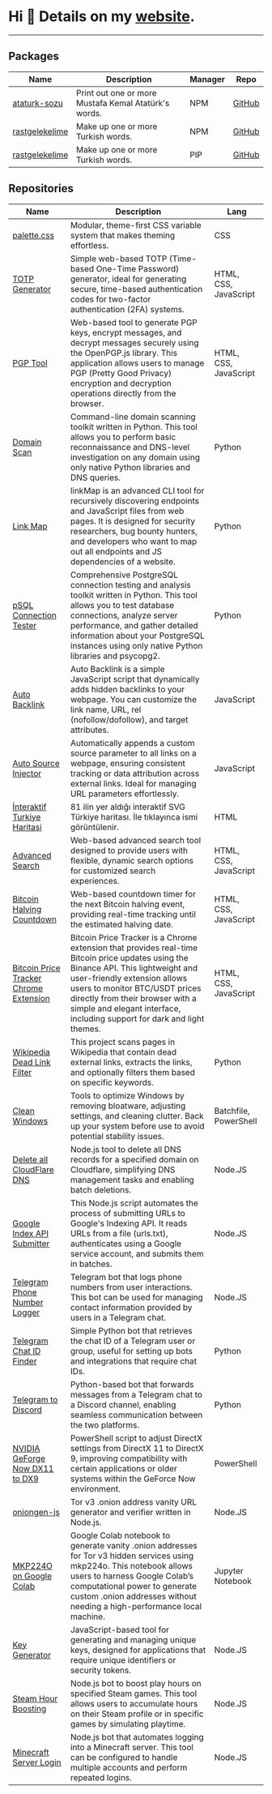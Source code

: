 # Hi 👋 Details on my [website](https://ekas.link).

---

## Packages
| Name | Description | Manager | Repo |
| --- | --- | --- | --- |
| [ataturk-sozu](https://www.npmjs.com/package/ataturk-sozu) | Print out one or more Mustafa Kemal Atatürk's words. | NPM | [GitHub](https://github.com/EnesKeremAYDIN/npm-ataturk-sozu) |
| [rastgelekelime](https://www.npmjs.com/package/rastgelekelime) | Make up one or more Turkish words. | NPM | [GitHub](https://github.com/EnesKeremAYDIN/npm-rastgelekelime) |
| [rastgelekelime](https://pypi.org/project/rastgelekelime) | Make up one or more Turkish words. | PIP | [GitHub](https://github.com/EnesKeremAYDIN/pip-rastgelekelime) |

## Repositories
| Name | Description | Lang |
| --- | --- | --- |
| [palette.css](https://github.com/EnesKeremAYDIN/palette.css) | Modular, theme-first CSS variable system that makes theming effortless. | CSS |
| [TOTP Generator](https://github.com/EnesKeremAYDIN/totp-generator) | Simple web-based TOTP (Time-based One-Time Password) generator, ideal for generating secure, time-based authentication codes for two-factor authentication (2FA) systems. | HTML, CSS, JavaScript |
| [PGP Tool](https://github.com/EnesKeremAYDIN/pgp-tool) | Web-based tool to generate PGP keys, encrypt messages, and decrypt messages securely using the OpenPGP.js library. This application allows users to manage PGP (Pretty Good Privacy) encryption and decryption operations directly from the browser. | HTML, CSS, JavaScript |
| [Domain Scan](https://github.com/EnesKeremAYDIN/domain_scan) | Command-line domain scanning toolkit written in Python. This tool allows you to perform basic reconnaissance and DNS-level investigation on any domain using only native Python libraries and DNS queries. | Python |
| [Link Map](https://github.com/EnesKeremAYDIN/linkMap) | linkMap is an advanced CLI tool for recursively discovering endpoints and JavaScript files from web pages. It is designed for security researchers, bug bounty hunters, and developers who want to map out all endpoints and JS dependencies of a website. | Python |
| [pSQL Connection Tester](https://github.com/EnesKeremAYDIN/postgresql-connection-tester) | Comprehensive PostgreSQL connection testing and analysis toolkit written in Python. This tool allows you to test database connections, analyze server performance, and gather detailed information about your PostgreSQL instances using only native Python libraries and psycopg2. | Python |
| [Auto Backlink](https://github.com/EnesKeremAYDIN/auto-backlink) | Auto Backlink is a simple JavaScript script that dynamically adds hidden backlinks to your webpage. You can customize the link name, URL, rel (nofollow/dofollow), and target attributes. | JavaScript |
| [Auto Source Injector](https://github.com/EnesKeremAYDIN/auto-source-injector) | Automatically appends a custom source parameter to all links on a webpage, ensuring consistent tracking or data attribution across external links. Ideal for managing URL parameters effortlessly. | JavaScript |
| [İnteraktif Turkiye Haritasi](https://github.com/EnesKeremAYDIN/interaktif-turkiye-haritasi) | 81 ilin yer aldığı interaktif SVG Türkiye haritası. İle tıklayınca ismi görüntülenir. | HTML |
| [Advanced Search](https://github.com/EnesKeremAYDIN/advanced-search) | Web-based advanced search tool designed to provide users with flexible, dynamic search options for customized search experiences. | HTML, CSS, JavaScript |
| [Bitcoin Halving Countdown](https://github.com/EnesKeremAYDIN/bitcoin-halving-countdown) | Web-based countdown timer for the next Bitcoin halving event, providing real-time tracking until the estimated halving date. | HTML, CSS, JavaScript |
| [Bitcoin Price Tracker Chrome Extension](https://github.com/EnesKeremAYDIN/bitcoin-price-tracker-extension) | Bitcoin Price Tracker is a Chrome extension that provides real-time Bitcoin price updates using the Binance API. This lightweight and user-friendly extension allows users to monitor BTC/USDT prices directly from their browser with a simple and elegant interface, including support for dark and light themes. | HTML, CSS, JavaScript |
| [Wikipedia Dead Link Filter](https://github.com/EnesKeremAYDIN/wikipedia-dead-link-filter) | This project scans pages in Wikipedia that contain dead external links, extracts the links, and optionally filters them based on specific keywords. | Python |
| [Clean Windows](https://github.com/EnesKeremAYDIN/CleanWindows) | Tools to optimize Windows by removing bloatware, adjusting settings, and cleaning clutter. Back up your system before use to avoid potential stability issues. | Batchfile, PowerShell |
| [Delete all CloudFlare DNS](https://github.com/EnesKeremAYDIN/deleteAllCloudflareDNS) | Node.js tool to delete all DNS records for a specified domain on Cloudflare, simplifying DNS management tasks and enabling batch deletions. | Node.JS |
| [Google Index API Submitter](https://github.com/EnesKeremAYDIN/google-index-api-submitter) | This Node.js script automates the process of submitting URLs to Google's Indexing API. It reads URLs from a file (urls.txt), authenticates using a Google service account, and submits them in batches. | Node.JS |
| [Telegram Phone Number Logger](https://github.com/EnesKeremAYDIN/TelegramPhoneNumberLoggerBot) | Telegram bot that logs phone numbers from user interactions. This bot can be used for managing contact information provided by users in a Telegram chat. | Node.JS |
| [Telegram Chat ID Finder](https://github.com/EnesKeremAYDIN/telegram-chat-id) | Simple Python bot that retrieves the chat ID of a Telegram user or group, useful for setting up bots and integrations that require chat IDs. | Python |
| [Telegram to Discord](https://github.com/EnesKeremAYDIN/TelegramToDiscord) | Python-based bot that forwards messages from a Telegram chat to a Discord channel, enabling seamless communication between the two platforms. | Python |
| [NVIDIA GeForge Now DX11 to DX9](https://github.com/EnesKeremAYDIN/GeForgeNowDX11toDX9) | PowerShell script to adjust DirectX settings from DirectX 11 to DirectX 9, improving compatibility with certain applications or older systems within the GeForce Now environment. | PowerShell |
| [oniongen-js](https://github.com/EnesKeremAYDIN/oniongen-js) | Tor v3 .onion address vanity URL generator and verifier written in Node.js. | Node.JS |
| [MKP224O on Google Colab](https://github.com/EnesKeremAYDIN/mkp224o-on-google-colab) | Google Colab notebook to generate vanity .onion addresses for Tor v3 hidden services using mkp224o. This notebook allows users to harness Google Colab’s computational power to generate custom .onion addresses without needing a high-performance local machine. | Jupyter Notebook |
| [Key Generator](https://github.com/EnesKeremAYDIN/keyGenerator) | JavaScript-based tool for generating and managing unique keys, designed for applications that require unique identifiers or security tokens. | Node.JS |
| [Steam Hour Boosting](https://github.com/EnesKeremAYDIN/steam-hour-boosting) | Node.js bot to boost play hours on specified Steam games. This tool allows users to accumulate hours on their Steam profile or in specific games by simulating playtime. | Node.JS |
| [Minecraft Server Login](https://github.com/EnesKeremAYDIN/minecraft-server-login-bot) | Node.js bot that automates logging into a Minecraft server. This tool can be configured to handle multiple accounts and perform repeated logins. | Node.JS |

